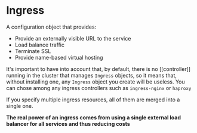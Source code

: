 # Ingress
A configuration object that provides:
* Provide an externally visible URL to the service
* Load balance traffic
* Terminate SSL
* Provide name-based virtual hosting

It's important to have into account that, by default, there is no [[controller]] running in the cluster that manages `Ingress` objects, so it means that, without installing one, any `Ingress` object you create will be useless. You can chose among any ingress controllers such as `ingress-nginx` or `haproxy`

If you specify multiple ingress resources, all of them are merged into a single one.

**The real power of an ingress comes from using a single external load balancer for all services and thus reducing costs**
